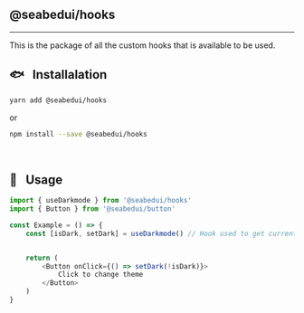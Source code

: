 ## @seabedui/hooks
---
This is the package of all the custom hooks that is available to be used.

## 🐟 &nbsp; Installalation
```sh
yarn add @seabedui/hooks
```
or
```sh
npm install --save @seabedui/hooks
```


<br/>

## 🐋 &nbsp; Usage

```typescript
import { useDarkmode } from '@seabedui/hooks'
import { Button } from '@seabedui/button'

const Example = () => {
    const [isDark, setDark] = useDarkmode() // Hook used to get current theme setting and set currrent theme


    return (
        <Button onClick={() => setDark(!isDark)}>
            Click to change theme
        </Button>
    )
}
```

